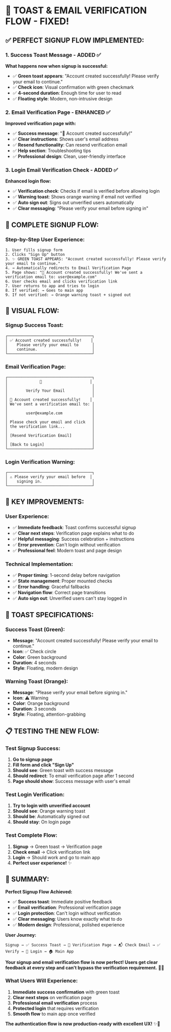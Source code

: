 # 🎉 TOAST & EMAIL VERIFICATION FLOW - FIXED!

## ✅ **PERFECT SIGNUP FLOW IMPLEMENTED:**

### **1. Success Toast Message - ADDED ✅**
**What happens now when signup is successful:**
- ✅ **Green toast appears**: "Account created successfully! Please verify your email to continue."
- ✅ **Check icon**: Visual confirmation with green checkmark
- ✅ **4-second duration**: Enough time for user to read
- ✅ **Floating style**: Modern, non-intrusive design

### **2. Email Verification Page - ENHANCED ✅**
**Improved verification page with:**
- ✅ **Success message**: "🎉 Account created successfully!"
- ✅ **Clear instructions**: Shows user's email address
- ✅ **Resend functionality**: Can resend verification email
- ✅ **Help section**: Troubleshooting tips
- ✅ **Professional design**: Clean, user-friendly interface

### **3. Login Email Verification Check - ADDED ✅**
**Enhanced login flow:**
- ✅ **Verification check**: Checks if email is verified before allowing login
- ✅ **Warning toast**: Shows orange warning if email not verified
- ✅ **Auto sign out**: Signs out unverified users automatically
- ✅ **Clear messaging**: "Please verify your email before signing in"

## 🔄 **COMPLETE SIGNUP FLOW:**

### **Step-by-Step User Experience:**
```
1. User fills signup form
2. Clicks "Sign Up" button
3. ✨ GREEN TOAST APPEARS: "Account created successfully! Please verify your email to continue."
4. → Automatically redirects to Email Verification Page
5. Page shows: "🎉 Account created successfully! We've sent a verification email to: user@example.com"
6. User checks email and clicks verification link
7. User returns to app and tries to login
8. If verified: → Goes to main app
9. If not verified: → Orange warning toast + signed out
```

## 📱 **VISUAL FLOW:**

### **Signup Success Toast:**
```
┌─────────────────────────────────────┐
│ ✅ Account created successfully!    │
│    Please verify your email to      │
│    continue.                        │
└─────────────────────────────────────┘
```

### **Email Verification Page:**
```
┌─────────────────────────────────────┐
│              📧                     │
│                                     │
│        Verify Your Email            │
│                                     │
│ 🎉 Account created successfully!    │
│ We've sent a verification email to: │
│                                     │
│        user@example.com             │
│                                     │
│ Please check your email and click   │
│ the verification link...            │
│                                     │
│ [Resend Verification Email]         │
│                                     │
│ [Back to Login]                     │
└─────────────────────────────────────┘
```

### **Login Verification Warning:**
```
┌─────────────────────────────────────┐
│ ⚠️ Please verify your email before  │
│    signing in.                      │
└─────────────────────────────────────┘
```

## 🎯 **KEY IMPROVEMENTS:**

### **User Experience:**
- ✅ **Immediate feedback**: Toast confirms successful signup
- ✅ **Clear next steps**: Verification page explains what to do
- ✅ **Helpful messaging**: Success celebration + instructions
- ✅ **Error prevention**: Can't login without verification
- ✅ **Professional feel**: Modern toast and page design

### **Technical Implementation:**
- ✅ **Proper timing**: 1-second delay before navigation
- ✅ **State management**: Proper mounted checks
- ✅ **Error handling**: Graceful fallbacks
- ✅ **Navigation flow**: Correct page transitions
- ✅ **Auto sign out**: Unverified users can't stay logged in

## 🔧 **TOAST SPECIFICATIONS:**

### **Success Toast (Green):**
- **Message**: "Account created successfully! Please verify your email to continue."
- **Icon**: ✅ Check circle
- **Color**: Green background
- **Duration**: 4 seconds
- **Style**: Floating, modern design

### **Warning Toast (Orange):**
- **Message**: "Please verify your email before signing in."
- **Icon**: ⚠️ Warning
- **Color**: Orange background
- **Duration**: 3 seconds
- **Style**: Floating, attention-grabbing

## 📋 **TESTING THE NEW FLOW:**

### **Test Signup Success:**
1. **Go to signup page**
2. **Fill form and click "Sign Up"**
3. **Should see**: Green toast with success message
4. **Should redirect**: To email verification page after 1 second
5. **Page should show**: Success message with user's email

### **Test Login Verification:**
1. **Try to login with unverified account**
2. **Should see**: Orange warning toast
3. **Should be**: Automatically signed out
4. **Should stay**: On login page

### **Test Complete Flow:**
1. **Signup** → Green toast → Verification page
2. **Check email** → Click verification link
3. **Login** → Should work and go to main app
4. **Perfect user experience!** ✨

## 🎉 **SUMMARY:**

**Perfect Signup Flow Achieved:**
- ✅ **Success toast**: Immediate positive feedback
- ✅ **Email verification**: Professional verification page
- ✅ **Login protection**: Can't login without verification
- ✅ **Clear messaging**: Users know exactly what to do
- ✅ **Modern design**: Professional, polished experience

**User Journey:**
```
Signup → ✅ Success Toast → 📧 Verification Page → 📬 Check Email → ✅ Verify → 🔐 Login → 🏠 Main App
```

**Your signup and email verification flow is now perfect! Users get clear feedback at every step and can't bypass the verification requirement.** 🎉📧

### **What Users Will Experience:**
1. **Immediate success confirmation** with green toast
2. **Clear next steps** on verification page
3. **Professional email verification** process
4. **Protected login** that requires verification
5. **Smooth flow** to main app once verified

**The authentication flow is now production-ready with excellent UX!** ✨🔐
